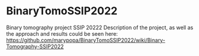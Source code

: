 # BinaryTomoSSIP2022
Binary tomography project SSIP 20222 
  Description of the project, as well as the approach and results could be seen here: 
  https://github.com/marypopa/BinaryTomoSSIP2022/wiki/Binary-Tomography-SSIP2022
